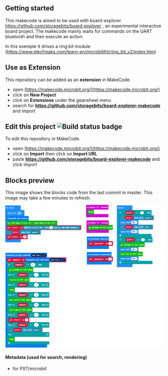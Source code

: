 
## Getting started

This makecode is aimed to be used with board-explorer https://github.com/storagebits/board-explorer , an experimental interactive board project.
The makecode mainly waits for commands on the UART bluetooth and then execute an action.

In this exemple it drives a ring:bit module (https://www.elecfreaks.com/learn-en/microbitKit/ring_bit_v2/index.htm)

## Use as Extension

This repository can be added as an **extension** in MakeCode.

* open [https://makecode.microbit.org/](https://makecode.microbit.org/)
* click on **New Project**
* click on **Extensions** under the gearwheel menu
* search for **https://github.com/storagebits/board-explorer-makecode** and import

## Edit this project ![Build status badge](https://github.com/storagebits/board-explorer-makecode/workflows/MakeCode/badge.svg)

To edit this repository in MakeCode.

* open [https://makecode.microbit.org/](https://makecode.microbit.org/)
* click on **Import** then click on **Import URL**
* paste **https://github.com/storagebits/board-explorer-makecode** and click import

## Blocks preview

This image shows the blocks code from the last commit in master.
This image may take a few minutes to refresh.

![A rendered view of the blocks](https://github.com/storagebits/board-explorer-makecode/raw/master/.github/makecode/blocks.png)

#### Metadata (used for search, rendering)

* for PXT/microbit
<script src="https://makecode.com/gh-pages-embed.js"></script><script>makeCodeRender("{{ site.makecode.home_url }}", "{{ site.github.owner_name }}/{{ site.github.repository_name }}");</script>
